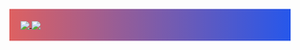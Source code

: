 <div style="background: linear-gradient(to right, #de6161, #2657eb);padding:20px;">
<a href="https://github.com/JerryIs-strong">
  <img align="center" src="https://github-readme-stats.vercel.app/api?username=JerryIs-strong&show_icons=true&theme=github_dark" />
</a>
<a href="https://github.com/JerryIs-strong">
  <img align="center" src="https://github-readme-stats.vercel.app/api/top-langs/?username=JerryIs-strong&theme=github_dark" />
</a>
</div>

<!-- ![JERRY's GitHub stats](https://github-readme-stats.vercel.app/api?username=JerryIs-strong&show_icons=true&theme=github_dark)
[![Top Langs](https://github-readme-stats.vercel.app/api/top-langs/?username=JerryIs-strong)](https://github.com/anuraghazra/github-readme-stats) -->
